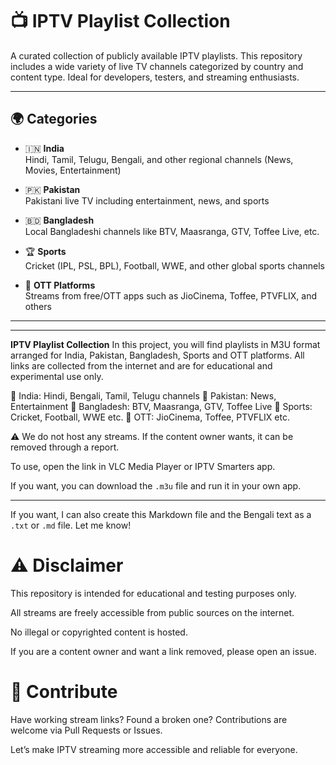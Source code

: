 # 📺 IPTV Playlist Collection

A curated collection of publicly available IPTV playlists. This repository includes a wide variety of live TV channels categorized by country and content type. Ideal for developers, testers, and streaming enthusiasts.

---

## 🌍 Categories

- 🇮🇳 **India**  
  Hindi, Tamil, Telugu, Bengali, and other regional channels (News, Movies, Entertainment)

- 🇵🇰 **Pakistan**  
  Pakistani live TV including entertainment, news, and sports

- 🇧🇩 **Bangladesh**  
  Local Bangladeshi channels like BTV, Maasranga, GTV, Toffee Live, etc.

- 🏆 **Sports**  
  Cricket (IPL, PSL, BPL), Football, WWE, and other global sports channels

- 📱 **OTT Platforms**  
  Streams from free/OTT apps such as JioCinema, Toffee, PTVFLIX, and others

---

---


**IPTV Playlist Collection**
In this project, you will find playlists in M3U format arranged for India, Pakistan, Bangladesh, Sports and OTT platforms.
All links are collected from the internet and are for educational and experimental use only.

🔹 India: Hindi, Bengali, Tamil, Telugu channels
🔹 Pakistan: News, Entertainment
🔹 Bangladesh: BTV, Maasranga, GTV, Toffee Live
🔹 Sports: Cricket, Football, WWE etc.
🔹 OTT: JioCinema, Toffee, PTVFLIX etc.

⚠️ We do not host any streams. If the content owner wants, it can be removed through a report.

To use, open the link in VLC Media Player or IPTV Smarters app.

If you want, you can download the `.m3u` file and run it in your own app.

---

If you want, I can also create this Markdown file and the Bengali text as a `.txt` or `.md` file. Let me know!


# ⚠️ Disclaimer

This repository is intended for educational and testing purposes only.

All streams are freely accessible from public sources on the internet.

No illegal or copyrighted content is hosted.

If you are a content owner and want a link removed, please open an issue.



# 🤝 Contribute

Have working stream links? Found a broken one?
Contributions are welcome via Pull Requests or Issues.

Let’s make IPTV streaming more accessible and reliable for everyone.

